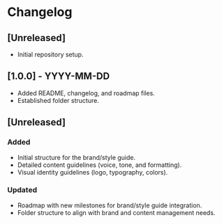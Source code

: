 # Changelog

## [Unreleased]
- Initial repository setup.

## [1.0.0] - YYYY-MM-DD
- Added README, changelog, and roadmap files.
- Established folder structure.

## [Unreleased]
### Added
- Initial structure for the brand/style guide.
- Detailed content guidelines (voice, tone, and formatting).
- Visual identity guidelines (logo, typography, colors).

### Updated
- Roadmap with new milestones for brand/style guide integration.
- Folder structure to align with brand and content management needs.
